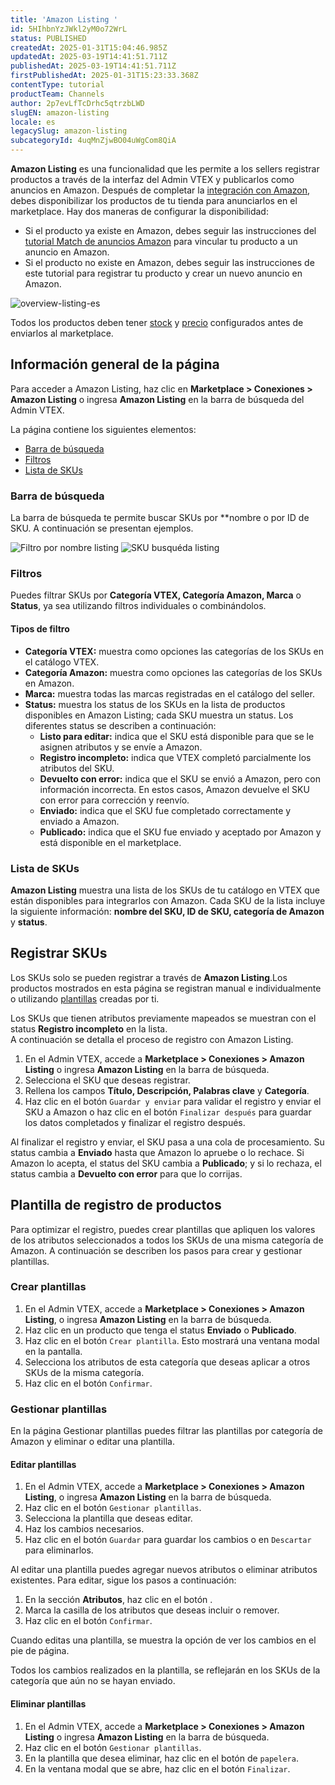 ```yaml
---
title: 'Amazon Listing '
id: 5HIhbnYzJWkl2yM0o72WrL
status: PUBLISHED
createdAt: 2025-01-31T15:04:46.985Z
updatedAt: 2025-03-19T14:41:51.711Z
publishedAt: 2025-03-19T14:41:51.711Z
firstPublishedAt: 2025-01-31T15:23:33.368Z
contentType: tutorial
productTeam: Channels
author: 2p7evLfTcDrhc5qtrzbLWD
slugEN: amazon-listing
locale: es
legacySlug: amazon-listing
subcategoryId: 4uqMnZjwBO04uWgCom8QiA
---
```


**Amazon Listing** es una funcionalidad que les permite a los sellers registrar productos a través de la interfaz del Admin VTEX y publicarlos como anuncios en Amazon. Después de completar la [integración con Amazon](/es/tracks/configurar-integracao-com-a-amazon--6sgd4Pagy3wNsWKBvmIFrP/5J9CWPIbYQdAegJJWGsxan), debes disponibilizar los productos de tu tienda para anunciarlos en el marketplace. Hay dos maneras de configurar la disponibilidad:

- Si el producto ya existe en Amazon, debes seguir las instrucciones del [tutorial Match de anuncios Amazon](/es/tutorial/match-de-anuncios-amazon--7fRfoP69kYgg8znImMhyQ0) para vincular tu producto a un anuncio en Amazon.  
- Si el producto no existe en Amazon, debes seguir las instrucciones de este tutorial para registrar tu producto y crear un nuevo anuncio en Amazon.  

![overview-listing-es](https://images.ctfassets.net/alneenqid6w5/6WBSbS8HiLi35enIvScFvC/75729c06c6d738903f612d283a17379a/overview-listing-es.gif)

<div class="alert alert-info">
Todos los productos deben tener <a href="https://help.vtex.com/es/tutorial/estoque--6oIxvsVDTtGpO7y6zwhGpb">stock</a> y <a href="https://help.vtex.com/es/tracks/precos-101--6f8pwCns3PJHqMvQSugNfP">precio</a> configurados antes de enviarlos al marketplace.
</div>

## Información general de la página

Para acceder a Amazon Listing, haz clic en **Marketplace > Conexiones > Amazon Listing** o ingresa **Amazon Listing**  en la barra de búsqueda del Admin VTEX.

La página contiene los siguientes elementos:

- [Barra de búsqueda](#barra-de-busqueda)  
- [Filtros](#filtros)  
- [Lista de SKUs](#lista-de-skus)  

### Barra de búsqueda

La barra de búsqueda te permite buscar SKUs por **nombre o por ID de SKU. A continuación se presentan ejemplos.

![Filtro por nombre listing](https://images.ctfassets.net/alneenqid6w5/5UppxMacyhINSC81pMLgHe/8669af1f7396340e33535b2c3a1bc182/nombre-listing.jpg)
![SKU busquéda listing](https://images.ctfassets.net/alneenqid6w5/4Zfk20fxq8QsuVGnpv9smq/211f26148b7d16ee4960d0332f81b5ac/sku-listing-es.jpg)

### Filtros

Puedes filtrar SKUs por **Categoría VTEX, Categoría Amazon, Marca** o **Status**, ya sea utilizando filtros individuales o combinándolos.

#### Tipos de filtro

- **Categoría VTEX:** muestra como opciones las categorías de los SKUs en el catálogo VTEX.
- **Categoría Amazon:** muestra como opciones las categorías de los SKUs en Amazon.
- **Marca:** muestra todas las marcas registradas en el catálogo del seller.
- **Status:** muestra los status de los SKUs en la lista de productos disponibles en Amazon Listing; cada SKU muestra un status. Los diferentes status se describen a continuación: 
  - **Listo para editar:** indica que el SKU está disponible para que se le asignen atributos y se envíe a Amazon.
  - **Registro incompleto:** indica que VTEX completó parcialmente los atributos del SKU.
  - **Devuelto con error:** indica que el SKU se envió a Amazon, pero con información incorrecta. En estos casos, Amazon devuelve el SKU con error para corrección y reenvío.
  - **Enviado:** indica que el SKU fue completado correctamente y enviado a Amazon.  
  - **Publicado:** indica que el SKU fue enviado y aceptado por Amazon y está disponible en el marketplace.  

### Lista de SKUs

**Amazon Listing** muestra una lista de los SKUs de tu catálogo en VTEX que están disponibles para integrarlos con Amazon. Cada SKU de la lista incluye la siguiente información: **nombre del SKU, ID de SKU, categoría de Amazon** y **status**.

## Registrar SKUs

Los SKUs solo se pueden registrar a través de **Amazon Listing**.Los productos mostrados en esta página se registran manual e individualmente o utilizando [plantillas](#plantilla-de-registro) creadas por ti.

Los SKUs que tienen atributos previamente mapeados se muestran con el status **Registro incompleto** en la lista.  
A continuación se detalla el proceso de registro con Amazon Listing.

1. En el Admin VTEX, accede a **Marketplace > Conexiones > Amazon Listing** o ingresa **Amazon Listing** en la barra de búsqueda.  
2. Selecciona el SKU que deseas registrar.  
3. Rellena los campos **Título, Descripción, Palabras clave** y **Categoría**.  
4. Haz clic en el botón `Guardar y enviar` para validar el registro y enviar el SKU a Amazon o haz clic en el botón `Finalizar después` para guardar los datos completados y finalizar el registro después.  

Al finalizar el registro y enviar, el SKU pasa a una cola de procesamiento. Su status cambia a **Enviado** hasta que Amazon lo apruebe o lo rechace. Si Amazon lo acepta, el status del SKU cambia a **Publicado**; y si lo rechaza, el status cambia a **Devuelto con error** para que lo corrijas.

## Plantilla de registro de productos

Para optimizar el registro, puedes crear plantillas que apliquen los valores de los atributos seleccionados a todos los SKUs de una misma categoría de Amazon. A continuación se describen los pasos para crear y gestionar plantillas.

### Crear plantillas

1. En el Admin VTEX, accede a **Marketplace > Conexiones > Amazon Listing**, o ingresa **Amazon Listing** en la barra de búsqueda.  
2. Haz clic en un producto que tenga el status **Enviado** o **Publicado**.  
3. Haz clic en el botón `Crear plantilla`. Esto mostrará una ventana modal en la pantalla.  
4. Selecciona los atributos de esta categoría que deseas aplicar a otros SKUs de la misma categoría.  
5. Haz clic en el botón `Confirmar`.  

### Gestionar plantillas

En la página Gestionar plantillas puedes filtrar las plantillas por categoría de Amazon y eliminar o editar una plantilla.

#### Editar plantillas

1. En el Admin VTEX, accede a **Marketplace > Conexiones > Amazon Listing**, o ingresa **Amazon Listing** en la barra de búsqueda.  
2. Haz clic en el botón `Gestionar plantillas`.  
3. Selecciona la plantilla que deseas editar.  
4. Haz los cambios necesarios.  
5. Haz clic en el botón `Guardar` para guardar los cambios o en `Descartar` para eliminarlos.  

Al editar una plantilla puedes agregar nuevos atributos o eliminar atributos existentes. Para editar, sigue los pasos a continuación:

1. En la sección **Atributos**, haz clic en el botón <i class="fas fa-pencil-alt" aria-hidden="true"></i>.  
2. Marca la casilla de los atributos que deseas incluir o remover.  
3. Haz clic en el botón `Confirmar`.  

Cuando editas una plantilla, se muestra la opción de ver los cambios en el pie de página.

<div class="alert alert-info">
Todos los cambios realizados en la plantilla, se reflejarán en los SKUs de la categoría que aún no se hayan enviado.
</div>

#### Eliminar plantillas

1. En el Admin VTEX, accede a **Marketplace > Conexiones > Amazon Listing** o ingresa **Amazon Listing** en la barra de búsqueda.  
2. Haz clic en el botón `Gestionar plantillas`.    
3. En la plantilla que desea eliminar, haz clic en el botón de <i class="far fa-trash-alt" aria-hidden="true"></i> `papelera`.  
4. En la ventana modal que se abre, haz clic en el botón `Finalizar`.  
